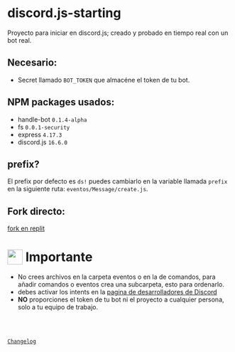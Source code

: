 # discord.js-starting
Proyecto para iniciar en discord.js; creado y probado en tiempo real con un bot real.

## Necesario:
- Secret llamado `BOT_TOKEN` que almacéne el token de tu bot.

## NPM packages usados:
- handle-bot `0.1.4-alpha`
- fs `0.0.1-security`
- express `4.17.3`
- discord.js `16.6.0`

## prefix?
El prefix por defecto es `ds!` puedes cambiarlo en la variable llamada `prefix` en la siguiente ruta: `eventos/Message/create.js`.

## Fork directo:
[fork en replit](https://replit.com/github/k1-1960/discord.js-starting)

<h1><img src="https://emoji.gg/assets/emoji/6773_Alert.png" width="34" align="top"> Importante</h1>

- No crees archivos en la carpeta eventos o en la de comandos, para añadir comandos o eventos crea una subcarpeta, esto para ordenarlo.
- debes activar los intents en la [pagina de desarrolladores de Discord](https://www.discord.com/developers/applications)
- **NO** proporciones el token de tu bot ni el proyecto a cualquier persona, solo a tu equipo de trabajo.

<br>
<br>

<a href="https://github.com/k1-1960/discord.js-starting/blob/main/CHANGELOG.md">`Changelog`</a>
